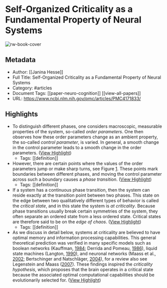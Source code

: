 # Self-Organized Criticality as a Fundamental Property of Neural Systems

![rw-book-cover](https://www.ncbi.nlm.nih.gov/corehtml/pmc/pmcgifs/pmc-card-share.jpg?_=0)

## Metadata
- Author: [[Janina Hesse]]
- Full Title: Self-Organized Criticality as a Fundamental Property of Neural Systems
- Category: #articles
- Document Tags: [[paper-neuro-cognition]] [[view-all-papers]] 
- URL: https://www.ncbi.nlm.nih.gov/pmc/articles/PMC4171833/

## Highlights
- To distinguish different phases, one considers macroscopic, measurable properties of the system, so-called *order parameters*. One then observes how these order parameters change as an ambient property, the so-called *control parameter*, is varied. In general, a smooth change in the control parameter leads to a smooth change in the order parameters. ([View Highlight](https://read.readwise.io/read/01h7tksrcevkbw2absv566fyj0))
    - Tags: [[definition]] 
- However, there are certain points where the values of the order parameters jump or make sharp turns, see Figure [​1](https://www.ncbi.nlm.nih.gov/pmc/articles/PMC4171833/figure/F1/). These points mark boundaries between different phases, and moving the control parameter across such a boundary causes a *phase transition*. ([View Highlight](https://read.readwise.io/read/01h7tkt9ycr75bq8d889y37agz))
    - Tags: [[definition]] 
- If a system has a continuous phase transition, then the system can reside exactly at the transition point between two phases. This state on the edge between two qualitatively different types of behavior is called the *critical state*, and in this state the system is *at criticality*. Because phase transitions usually break certain symmetries of the system, they often separate an ordered state from a less ordered state. Critical states are therefore said to be on the *edge of chaos*. ([View Highlight](https://read.readwise.io/read/01h7tkv0qawaegd12htzgab46e))
    - Tags: [[definition]] 
- As we discuss in detail below, systems at criticality are believed to have optimal memory and information processing capabilities. This general theoretical prediction was verified in many specific models such as boolean networks (Kauffman, [1984](https://www.ncbi.nlm.nih.gov/pmc/articles/PMC4171833/#B46); Derrida and Pomeau, [1986](https://www.ncbi.nlm.nih.gov/pmc/articles/PMC4171833/#B26)), liquid state machines (Langton, [1990](https://www.ncbi.nlm.nih.gov/pmc/articles/PMC4171833/#B53)), and neuronal networks (Maass et al., [2002](https://www.ncbi.nlm.nih.gov/pmc/articles/PMC4171833/#B61); Bertschinger and Natschläger, [2004](https://www.ncbi.nlm.nih.gov/pmc/articles/PMC4171833/#B13)), for a review also see Legenstein and Maass ([2007](https://www.ncbi.nlm.nih.gov/pmc/articles/PMC4171833/#B56)). These findings inspired the *criticality hypothesis*, which proposes that the brain operates in a critical state because the associated optimal computational capabilities should be evolutionarily selected for. ([View Highlight](https://read.readwise.io/read/01h7tnwdsathcht1d95sebv9hv))
